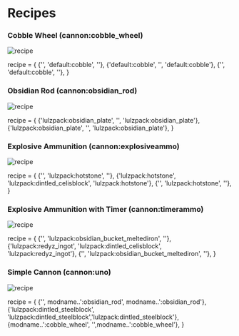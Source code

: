 Recipes
====================

### Cobble Wheel (cannon:cobble_wheel)

![ recipe](https://raw.github.com/RickyFF/CannonsMod-Minetest/master/craft/cobble_wheel.png)

recipe = {
		{'', 'default:cobble', ''},
		{'default:cobble', '', 'default:cobble'},
		{'', 'default:cobble', ''},
	}
	


### Obsidian Rod (cannon:obsidian_rod)

![ recipe](https://raw.github.com/RickyFF/CannonsMod-Minetest/master/craft/obsidian_rod.png)

recipe = {
		{'lulzpack:obsidian_plate', '', 'lulzpack:obsidian_plate'},
		{'lulzpack:obsidian_plate', '', 'lulzpack:obsidian_plate'},
	}
		


### Explosive Ammunition (cannon:explosiveammo)

![ recipe](https://raw.github.com/RickyFF/CannonsMod-Minetest/master/craft/explosiveammo.png)

recipe = {
		{'', 'lulzpack:hotstone', ''},
		{'lulzpack:hotstone', 'lulzpack:dintled_celisblock', 'lulzpack:hotstone'},
		{'', 'lulzpack:hotstone', ''},
	}
			


### Explosive Ammunition with Timer (cannon:timerammo)

![ recipe](https://raw.github.com/RickyFF/CannonsMod-Minetest/master/craft/timerammo.png)

recipe = {
		{'', 'lulzpack:obsidian_bucket_meltediron', ''},
		{'lulzpack:redyz_ingot', 'lulzpack:dintled_celisblock', 'lulzpack:redyz_ingot'},
		{'', 'lulzpack:obsidian_bucket_meltediron', ''},
	}
				


### Simple Cannon (cannon:uno)

![ recipe](https://raw.github.com/RickyFF/CannonsMod-Minetest/master/craft/cannonuno.png)

recipe = {
		{'', modname..':obsidian_rod', modname..':obsidian_rod'},
		{'lulzpack:dintled_steelblock', 'lulzpack:dintled_steelblock','lulzpack:dintled_steelblock'},
		{modname..':cobble_wheel', '',modname..':cobble_wheel'},
	}
